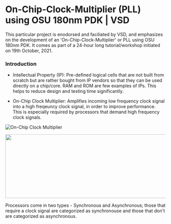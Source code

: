 # On-Chip-Clock-Multiplier (PLL) using OSU 180nm PDK  | VSD
This particular project is enodorsed and faciliated by VSD, and emphasizes on the development of an 'On-Chip-Clock-Multiplier' or PLL using OSU 180nm PDK. It comes as part of a 24-hour long tutorial/workshop initiated on 19th October, 2021.

### Introduction 

* Intellectual Property (IP): Pre-defined logical cells that are not built from scratch but are rather bought from IP vendors so that they can be used directly on a chip/core. RAM and ROM are few examples of IPs. This helps to reduce design and testing time significantly.

* On-Chip Clock Multiplier: Amplifies incoming low frequency clock signal into a high freqeuncy clock signal, in order to improve performance. This is especially required by processors that demand high frequency clock signals. 

![On-Chip Clock Multiplier](https://i.imgur.com/p6963Zc.png)

<p align="center">
  <img width="600" height="200" src="https://i.imgur.com/p6963Zc.png">
</p>

Processors come in two types - Synchronous and Asynchronous; those that require a clock signal are categorized as synchronouse and those that don't are categorized as asynchronous.

